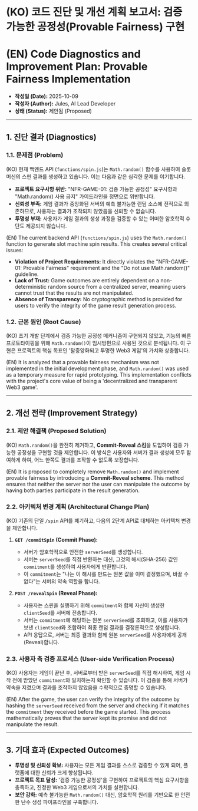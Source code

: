 # (KO) 코드 진단 및 개선 계획 보고서: 검증 가능한 공정성(Provable Fairness) 구현
# (EN) Code Diagnostics and Improvement Plan: Provable Fairness Implementation

- **작성일 (Date):** 2025-10-09
- **작성자 (Author):** Jules, AI Lead Developer
- **상태 (Status):** 제안됨 (Proposed)

---

## 1. 진단 결과 (Diagnostics)

### 1.1. 문제점 (Problem)

(KO) 현재 백엔드 API (`functions/spin.js`)는 `Math.random()` 함수를 사용하여 슬롯머신의 스핀 결과를 생성하고 있습니다. 이는 다음과 같은 심각한 문제를 야기합니다.

- **프로젝트 요구사항 위반:** "NFR-GAME-01: 검증 가능한 공정성" 요구사항과 "Math.random() 사용 금지" 가이드라인을 정면으로 위반합니다.
- **신뢰성 부족:** 게임 결과가 중앙화된 서버의 예측 불가능한 랜덤 소스에 전적으로 의존하므로, 사용자는 결과가 조작되지 않았음을 신뢰할 수 없습니다.
- **투명성 부재:** 사용자가 게임 결과의 생성 과정을 검증할 수 있는 어떠한 암호학적 수단도 제공되지 않습니다.

(EN) The current backend API (`functions/spin.js`) uses the `Math.random()` function to generate slot machine spin results. This creates several critical issues:

- **Violation of Project Requirements:** It directly violates the "NFR-GAME-01: Provable Fairness" requirement and the "Do not use Math.random()" guideline.
- **Lack of Trust:** Game outcomes are entirely dependent on a non-deterministic random source from a centralized server, meaning users cannot trust that the results are not manipulated.
- **Absence of Transparency:** No cryptographic method is provided for users to verify the integrity of the game result generation process.

### 1.2. 근본 원인 (Root Cause)

(KO) 초기 개발 단계에서 검증 가능한 공정성 메커니즘이 구현되지 않았고, 기능의 빠른 프로토타이핑을 위해 `Math.random()`이 임시방편으로 사용된 것으로 분석됩니다. 이 구현은 프로젝트의 핵심 목표인 '탈중앙화되고 투명한 Web3 게임'의 가치와 상충합니다.

(EN) It is analyzed that a provable fairness mechanism was not implemented in the initial development phase, and `Math.random()` was used as a temporary measure for rapid prototyping. This implementation conflicts with the project's core value of being a 'decentralized and transparent Web3 game'.

---

## 2. 개선 전략 (Improvement Strategy)

### 2.1. 제안 해결책 (Proposed Solution)

(KO) `Math.random()`을 완전히 제거하고, **Commit-Reveal 스킴**을 도입하여 검증 가능한 공정성을 구현할 것을 제안합니다. 이 방식은 사용자와 서버가 결과 생성에 모두 참여하게 하여, 어느 한쪽도 결과를 조작할 수 없도록 보장합니다.

(EN) It is proposed to completely remove `Math.random()` and implement provable fairness by introducing a **Commit-Reveal scheme**. This method ensures that neither the server nor the user can manipulate the outcome by having both parties participate in the result generation.

### 2.2. 아키텍처 변경 계획 (Architectural Change Plan)

(KO) 기존의 단일 `/spin` API를 폐기하고, 다음의 2단계 API로 대체하는 아키텍처 변경을 제안합니다.

1.  **`GET /commitSpin` (Commit Phase):**
    - 서버가 암호학적으로 안전한 `serverSeed`를 생성합니다.
    - 서버는 `serverSeed`를 직접 반환하는 대신, 그것의 해시(SHA-256) 값인 `commitment`를 생성하여 사용자에게 반환합니다.
    - 이 `commitment`는 "나는 이 해시를 만드는 원본 값을 이미 결정했으며, 바꿀 수 없다"는 서버의 약속 역할을 합니다.

2.  **`POST /revealSpin` (Reveal Phase):**
    - 사용자는 스핀을 실행하기 위해 `commitment`와 함께 자신이 생성한 `clientSeed`를 서버에 전송합니다.
    - 서버는 `commitment`에 해당하는 원본 `serverSeed`를 조회하고, 이를 사용자가 보낸 `clientSeed`와 조합하여 최종 랜덤 결과를 결정론적으로 생성합니다.
    - API 응답으로, 서버는 최종 결과와 함께 원본 `serverSeed`를 사용자에게 공개(Reveal)합니다.

### 2.3. 사용자 측 검증 프로세스 (User-side Verification Process)

(KO) 사용자는 게임이 끝난 후, 서버로부터 받은 `serverSeed`를 직접 해시하여, 게임 시작 전에 받았던 `commitment`와 일치하는지 확인할 수 있습니다. 이 검증을 통해 서버가 약속을 지켰으며 결과를 조작하지 않았음을 수학적으로 증명할 수 있습니다.

(EN) After the game, the user can verify the integrity of the outcome by hashing the `serverSeed` received from the server and checking if it matches the `commitment` they received before the game started. This process mathematically proves that the server kept its promise and did not manipulate the result.

---

## 3. 기대 효과 (Expected Outcomes)

- **투명성 및 신뢰성 확보:** 사용자는 모든 게임 결과를 스스로 검증할 수 있게 되어, 플랫폼에 대한 신뢰가 크게 향상됩니다.
- **프로젝트 목표 달성:** '검증 가능한 공정성'을 구현하여 프로젝트의 핵심 요구사항을 충족하고, 진정한 Web3 게임으로서의 가치를 실현합니다.
- **보안 강화:** 예측 불가능한 `Math.random()` 대신, 암호학적 원리를 기반으로 한 안전한 난수 생성 파이프라인을 구축합니다.